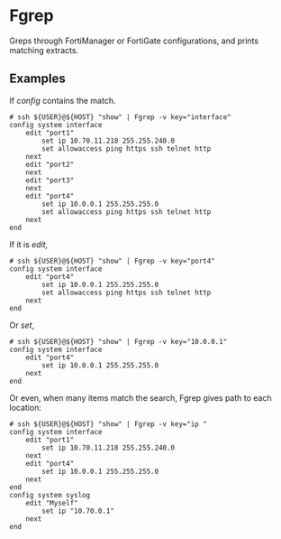 # Fgrep

Greps through FortiManager or FortiGate configurations, and prints matching extracts.

## Examples
If _config_ contains the match.
```
# ssh ${USER}@${HOST} "show" | Fgrep -v key="interface"
config system interface
    edit "port1"
        set ip 10.70.11.218 255.255.240.0
        set allowaccess ping https ssh telnet http
    next
    edit "port2"
    next
    edit "port3"
    next
    edit "port4"
        set ip 10.0.0.1 255.255.255.0
        set allowaccess ping https ssh telnet http
    next
end
```

If it is _edit,_
```
# ssh ${USER}@${HOST} "show" | Fgrep -v key="port4"
config system interface
    edit "port4"
        set ip 10.0.0.1 255.255.255.0
        set allowaccess ping https ssh telnet http
    next
end
```

Or _set_,
```
# ssh ${USER}@${HOST} "show" | Fgrep -v key="10.0.0.1"
config system interface
    edit "port4"
        set ip 10.0.0.1 255.255.255.0
    next
end
```

Or even, when many items match the search, Fgrep gives path to each location:
```
# ssh ${USER}@${HOST} "show" | Fgrep -v key="ip "
config system interface
    edit "port1"
        set ip 10.70.11.218 255.255.240.0
    next
    edit "port4"
        set ip 10.0.0.1 255.255.255.0
    next
end
config system syslog
    edit "Myself"
        set ip "10.70.0.1"
    next
end
```
